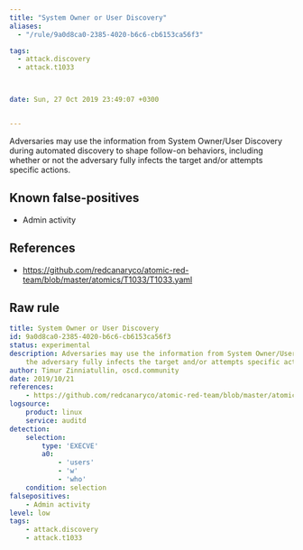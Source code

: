 ```yaml
---
title: "System Owner or User Discovery"
aliases:
  - "/rule/9a0d8ca0-2385-4020-b6c6-cb6153ca56f3"

tags:
  - attack.discovery
  - attack.t1033



date: Sun, 27 Oct 2019 23:49:07 +0300


---
```


Adversaries may use the information from System Owner/User Discovery during automated discovery to shape follow-on behaviors, including whether or not the adversary fully infects the target and/or attempts specific actions.

<!--more-->


## Known false-positives

* Admin activity



## References

* https://github.com/redcanaryco/atomic-red-team/blob/master/atomics/T1033/T1033.yaml


## Raw rule
```yaml
title: System Owner or User Discovery
id: 9a0d8ca0-2385-4020-b6c6-cb6153ca56f3
status: experimental
description: Adversaries may use the information from System Owner/User Discovery during automated discovery to shape follow-on behaviors, including whether or not
    the adversary fully infects the target and/or attempts specific actions.
author: Timur Zinniatullin, oscd.community
date: 2019/10/21
references:
    - https://github.com/redcanaryco/atomic-red-team/blob/master/atomics/T1033/T1033.yaml
logsource:
    product: linux
    service: auditd
detection:
    selection:
        type: 'EXECVE'
        a0:
            - 'users'
            - 'w'
            - 'who'
    condition: selection
falsepositives:
    - Admin activity
level: low
tags:
    - attack.discovery
    - attack.t1033

```
